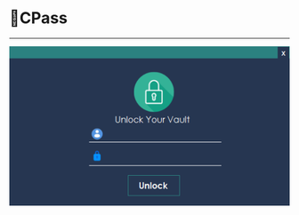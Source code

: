 # 🔐CPass
****
![Screenshot from program](https://github.com/JakeCallcut/CPass/blob/main/CPass/bin/Dependencies/mainSC.png "Screenshot")
 
 <style>
.img {
  display: block;
  margin-left: auto;
  margin-right: auto;
  width: 50%;
}
 </style>
